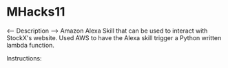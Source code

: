# MHacks11
<-- Description -->
Amazon Alexa Skill that can be used to interact with StockX's website. 
Used AWS to have the Alexa skill trigger a Python written lambda function. 

Instructions:
